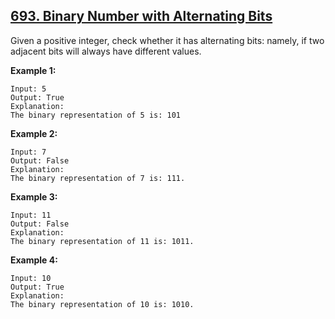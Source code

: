 ## [693. Binary Number with Alternating Bits](https://leetcode.com/problems/binary-number-with-alternating-bits/)

Given a positive integer, check whether it has alternating bits: namely, if two adjacent bits will always have different values.

**Example 1:**

```
Input: 5
Output: True
Explanation:
The binary representation of 5 is: 101
```

**Example 2:**

```
Input: 7
Output: False
Explanation:
The binary representation of 7 is: 111.
```

**Example 3:**

```
Input: 11
Output: False
Explanation:
The binary representation of 11 is: 1011.
```

**Example 4:**

```
Input: 10
Output: True
Explanation:
The binary representation of 10 is: 1010.
```
